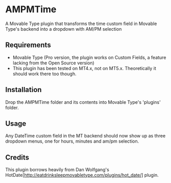 AMPMTime
========
A Movable Type plugin that transforms the time custom field in Movable Type's backend into a dropdown with AM/PM selection

Requirements
------------
* Movable Type (Pro version, the plugin works on Custom Fields, a feature lacking from the Open Source version)
* This plugin has been tested on MT4.x, not on MT5.x.  Theoretically it should work there too though. 

Installation
-------------
Drop the AMPMTime folder and its contents into Movable Type's 'plugins' folder.

Usage
------
Any DateTime custom field in the MT backend should now show up as three dropdown menus, one for hours, minutes and am/pm selection.

Credits
--------
This plugin borrows heavily from Dan Wolfgang's HotDate[http://eatdrinksleepmovabletype.com/plugins/hot_date/] plugin.